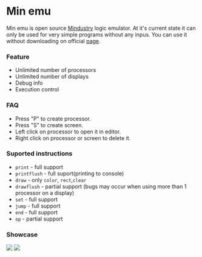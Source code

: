 # Min emu
Min emu is open source [Mindustry](https://github.com/Anuken/Mindustry) logic emulator. At it's current state it can only be used for very simple programs without any inpus. You can use it without downloading on official [page](https://rspx.github.io/MinEmu/).
### Feature
- Unlimited number of processors
- Unlimited number of displays
- Debug info
- Execution control

### FAQ
- Press "P" to create processor.
- Press "S" to create screen.
- Left click on processor to open it in editor.
- Right click on processor or screen to delete it.

### Suported instructions
- `print` - full support
- `printflush` - full suport(printing to console)
- `draw` - only `color`, `rect`,`clear`
- `drawflush` - partial support (bugs may occur when using more than 1 processor on a display)
- `set` - full support
- `jump` - full support
- `end` - full support
- `op` - partial support

### Showcase
![](https://i.ibb.co/gW4krdQ/2021-04-05-02-43-31-1.gif)
![](https://i.ibb.co/wRC0gp4/2021-04-05-02-47-08-1.gif)
